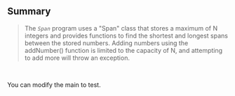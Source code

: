 
## Summary

> The *`Span`* program uses a \"Span\" class that stores a maximum of N integers and provides functions to find the shortest and longest spans between the stored numbers. Adding numbers using the addNumber() function is limited to the capacity of N, and attempting to add more will throw an exception.

<br/>

You can modify the main to test.


